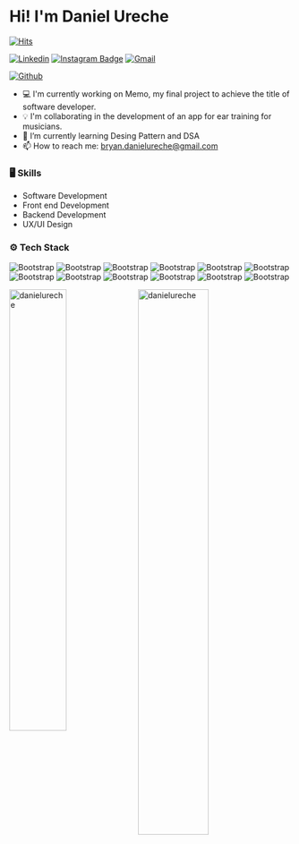 # Hi! I'm Daniel Ureche

[![Hits](https://hits.seeyoufarm.com/api/count/incr/badge.svg?url=https%3A%2F%2Fgithub.com%2Fdanielureche%2Fdanielureche&count_bg=%2379C83D&title_bg=%23555555&icon=&icon_color=%23E7E7E7&title=Profile+Views&edge_flat=false)](https://hits.seeyoufarm.com)

[![Linkedin](https://img.shields.io/badge/-LinkedIn-blue?style=flat&logo=Linkedin&logoColor=white)](https://www.linkedin.com/in/daniel-ureche/)
[![Instagram Badge](https://img.shields.io/badge/-Instagram-purple?logo=instagram&logoColor=white&link=https://instagram.com/apdureche/)](https://www.instagram.com/apdureche)
[![Gmail](https://img.shields.io/badge/-Gmail-c14438?style=flat&logo=Gmail&logoColor=white)](mailto:bryan.danielureche@gmail.com)

[![Github](https://img.shields.io/github/followers/danielureche?label=Follow&style=social)](https://github.com/danielureche)

- 💻 I'm currently working on Memo, my final project to achieve the title of software developer.
- 💡 I'm collaborating in the development of an app for ear training for musicians.
- 🤔 I’m currently learning Desing Pattern and DSA
- 📫 How to reach me: bryan.danielureche@gmail.com


### 🖥 Skills

- Software Development
- Front end Development
- Backend Development
- UX/UI Design
### ⚙️ Tech Stack

![Bootstrap](https://img.shields.io/badge/-HTML5-05122A?style=flat-square&logo=HTML5&color=353535) ![Bootstrap](https://img.shields.io/badge/-CSS3-05122A?style=flat-square&logo=CSS3&color=353535) ![Bootstrap](https://img.shields.io/badge/-JavaScript-05122A?style=flat-square&logo=JavaScript&color=353535) ![Bootstrap](https://img.shields.io/badge/-Bootstrap-05122A?style=flat-square&logo=Bootstrap&color=353535) ![Bootstrap](https://img.shields.io/badge/-React-05122A?style=flat-square&logo=React&color=353535) ![Bootstrap](https://img.shields.io/badge/-Node.js-05122A?style=flat-square&logo=Node.js&color=353535) ![Bootstrap](https://img.shields.io/badge/-MySQL-05122A?style=flat-square&logo=MySQL&color=353535) ![Bootstrap](https://img.shields.io/badge/-MongoDB-05122A?style=flat-square&logo=MongoDB&color=353535) ![Bootstrap](https://img.shields.io/badge/-Wireframing-05122A?style=flat-square&logo=Wireframing&color=353535) ![Bootstrap](https://img.shields.io/badge/-Prototyping-05122A?style=flat-square&logo=Prototyping&color=353535) ![Bootstrap](https://img.shields.io/badge/-Figma-05122A?style=flat-square&logo=Figma&color=353535) ![Bootstrap](https://img.shields.io/badge/-AdobeXD-05122A?style=flat-square&logo=AdobeXD&color=353535)

<div>
  <img width="45%" align="left" src="https://github-readme-stats.vercel.app/api/top-langs?username=danielureche&show_icons=true&locale=en&layout=compact" alt="danielureche" />
  <img width="50%"  src="https://github-readme-streak-stats.herokuapp.com/?user=danielureche&" alt="danielureche" />
</div>


